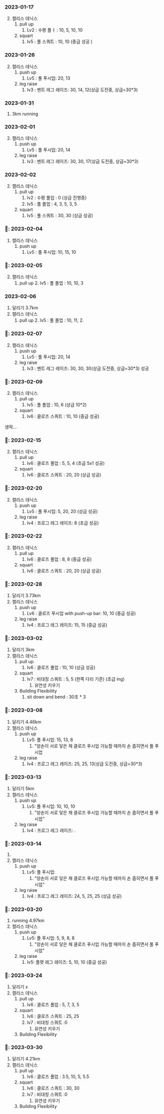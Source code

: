 <!--
💪 2022-02-24
-->
<!--
운동 시행 요일  
캘리스 데닉스 (월, 금)  
달리기 (월 ~ 금)  
💪: 2022-09-05

push up
- Lv4 : 초급 10, 중급 20 * 2, 상급 30 * 3
squart            
- Lv4 : 초급 8, 중금 35 * 2, 상급 50 * 2
-->

### 2023-01-17

2. 캘리스 데닉스
   1. pull up
      1. Lv2 : 수평 풀ㅓ : 10, 5, 10, 10
   2. squart
      1. lv5 : 풀 스쿼트 : 10, 10 (중급 성공 )



### 2023-01-26

2. 캘리스 데닉스
   1. push up
      1. Lv5 : 풀  푸시업: 20, 13
   2. leg raise
      1. lv3 : 벤트 레그 레이즈:  30, 14, 12(상급 도전중, 상급=30*3)

### 2023-01-31

1. 3km running

### 2023-02-01

2. 캘리스 데닉스
   1. push up
      1. Lv5 : 풀  푸시업: 20, 14
   2. leg raise
      1. lv3 : 벤트 레그 레이즈: 30, 30, 17(상급 도전중, 상급=30*3)

### 2023-02-02

2. 캘리스 데닉스
   1. pull up
      1. lv2 : 수평 풀업 : 0 (상급 진행중)
      2. lv5 : 풀 풀업 : 4, 3, 5, 3, 5
   2. squart
      1. lv5 : 풀 스쿼트 : 30, 30 (상급 성공)


### 💪: 2023-02-04

1. 캘리스 데닉스
   1. push up
      1. Lv5 : 풀  푸시업: 10, 15, 10



### 💪: 2023-02-05

2. 캘리스 데닉스
   1. pull up
      2. lv5 : 풀 풀업 : 10, 10, 3

### 2023-02-06

1. 달리기 3.7km
2. 캘리스 데닉스
   1. pull up
      2. lv5 : 풀 풀업 : 10, 11,
      2. 


### 💪: 2023-02-07


2. 캘리스 데닉스
   1. push up
      1. Lv5 : 풀  푸시업: 20, 14
   2. leg raise
      1. lv3 : 벤트 레그 레이즈: 30, 30, 30(상급 도전중, 상급=30*3) 성공



### 💪: 2023-02-09


2. 캘리스 데닉스
   1. pull up
      1. lv5 : 풀 풀업 : 10, 6 (상급 10*2)
   2. squart
      1. lv6 : 클로즈 스쿼트 : 10, 10 (중급 성공)

생략...


### 💪: 2023-02-15


2. 캘리스 데닉스
   1. pull up
      1. lv6 : 클로즈 풀업 : 5, 5, 4 (초급 5x1 성공)
   2. squart
      1. lv6 : 클로즈 스쿼트 : 20, 20 (상급 성공)



### 💪: 2023-02-20


2. 캘리스 데닉스
   1. push up
      1. Lv5 : 풀  푸시업: 5, 20, 20 (상급 성공)
   2. leg raise
      1. lv4 : 프로그 레그 레이즈: 8 (초급 성공)


### 💪: 2023-02-22


2. 캘리스 데닉스
   1. pull up
      1. lv6 : 클로즈 풀업 : 8, 8 (중급 성공)
   2. squart
      1. lv6 : 클로즈 스쿼트 : 20, 20 (상급 성공)



### 💪: 2023-02-28

1. 달리기 3.73km
2. 캘리스 데닉스
   1. push up
      1. Lv6 : 클로즈 푸시업 with push-up bar: 10, 10 (중급 성공) 
   2. leg raise
      1. lv4 : 프로그 레그 레이즈: 15, 15 (중급 성공)

### 💪: 2023-03-02

1. 달리기 3km
2. 캘리스 데닉스
   1. pull up
      1. lv6 : 클로즈 풀업 : 10, 10 (상급 성공)
   2. squart
      1. lv7 : 비대칭 스쿼트 : 5, 5 (한쪽 다리 기준) (초급 ing)
         1. 유연성 키우기
   3. Building Flexibility
      1. sit down and bend : 30초 * 3

### 💪: 2023-03-08

1. 달리기 4.46km
2. 캘리스 데닉스
   1. push up
      1. Lv5: 풀 푸시업: 15, 13, 8
         1. "양손이 서로 닿은 채 클로즈 푸시업 가능할 때까지 손 좁히면서 풀 푸시업
   2. leg raise
      1. lv4 : 프로그 레그 레이즈: 25, 25, 13(상급 도전중, 상급=30*3)


### 💪: 2023-03-13

1. 달리기 5km
2. 캘리스 데닉스
   1. push up
      1. Lv5: 풀 푸시업: 10, 10, 10
         1. "양손이 서로 닿은 채 클로즈 푸시업 가능할 때까지 손 좁히면서 풀 푸시업"
   2. leg raise
      1. lv4 : 프로그 레그 레이즈: .


### 💪: 2023-03-14

1.  
2. 캘리스 데닉스
   1. push up
      1. Lv5: 풀 푸시업:  
         1. "양손이 서로 닿은 채 클로즈 푸시업 가능할 때까지 손 좁히면서 풀 푸시업"
   2. leg raise
      1. lv4 : 프로그 레그 레이즈: 24, 5, 25, 25 (상급 성공)


### 💪: 2023-03-20

1. running 4.97km
2. 캘리스 데닉스
   1. push up
      1. Lv5: 풀 푸시업:   5, 9, 8, 8
         1. "양손이 서로 닿은 채 클로즈 푸시업 가능할 때까지 손 좁히면서 풀 푸시업"
   2. leg raise
      1. lv5: 플랫 레그 레이즈: 5, 10, 10 (중급 성공)

### 💪: 2023-03-24

1. 달리기 x
2. 캘리스 데닉스
   1. pull up
      1. lv6 : 클로즈 풀업 : 5, 7, 3, 5
   2. squart
      1. lv6 : 클로즈 스쿼트 : 25, 25
      2. lv7 : 비대칭 스쿼트 :0
         1. 유연성 키우기
   3. Building Flexibility



### 💪: 2023-03-30

1. 달리기 4.21km
2. 캘리스 데닉스
   1. pull up
      1. lv6 : 클로즈 풀업 : 3.5, 10, 5, 5.5
   2. squart
      1. lv6 : 클로즈 스쿼트 : 30, 30
      2. lv7 : 비대칭 스쿼트 :0
         1. 유연성 키우기
   3. Building Flexibility
<!--
운동 시행 요일
캘리스 데닉스 (월, 금)
달리기 (월 ~ 금)
💪: 2023--

push up
- Lv4 : 초급 10, 중급 20 * 2, 상급 30 * 3
squart
- Lv4 : 초급 8, 중금 35 * 2, 상급 50 * 2
-->
